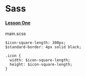 # Sass
#### [Lesson One](https://www.codecademy.com/courses/learn-sass/lessons/hello-sass/exercises/sass-generalizations?action=lesson_resume) 
main.scss
```
$icon-square-length: 300px;
$standard-border: 4px solid black;

.icon {
  width: $icon-square-length;
  height: $icon-square-length;
}
```
